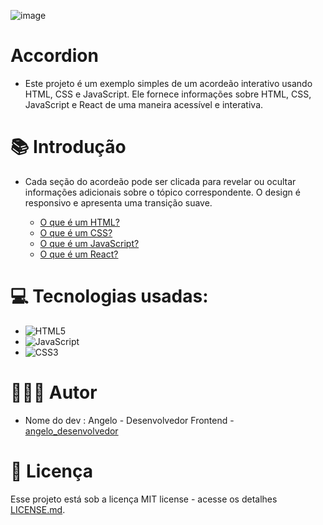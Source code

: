 ![image](https://github.com/angelodesenvolvedor/Accordion/assets/98216100/a2609f1d-0004-4e0a-9d31-f951466ff6ec)

# Accordion
* Este projeto é um exemplo simples de um acordeão interativo usando HTML, CSS e JavaScript. Ele fornece informações sobre HTML, CSS, JavaScript e React de uma maneira acessível e interativa.

# 📚 Introdução

* Cada seção do acordeão pode ser clicada para revelar ou ocultar informações adicionais sobre o tópico correspondente. O design é responsivo e apresenta uma transição suave.

  - [O que é um HTML?](#o-que-é-um-html)
  - [O que é um CSS?](#o-que-é-um-css)
  - [O que é um JavaScript?](#o-que-é-um-javascript)
  - [O que é um React?](#o-que-é-um-react)

# 💻 Tecnologias usadas:

* ![HTML5](https://img.shields.io/badge/html5-%23E34F26.svg?style=for-the-badge&logo=html5&logoColor=white)
* ![JavaScript](https://img.shields.io/badge/javascript-%23323330.svg?style=for-the-badge&logo=javascript&logoColor=%23F7DF1E)
* ![CSS3](https://img.shields.io/badge/css3-%231572B6.svg?style=for-the-badge&logo=css3&logoColor=white)

# 🧑🏽‍💻 Autor
*   Nome do dev : Angelo - Desenvolvedor Frontend - [angelo_desenvolvedor](https://github.com/angelodesenvolvedor)
  
# 📄 Licença
Esse projeto está sob a licença MIT license - acesse os detalhes [LICENSE.md](https://github.com/angelodesenvolvedor/Accordion/blob/main/LICENSE).

